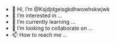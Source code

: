 - 👋 Hi, I’m @Ksjdjdgeisgkdhwowhskwjwk
- 👀 I’m interested in ...
- 🌱 I’m currently learning ...
- 💞️ I’m looking to collaborate on ...
- 📫 How to reach me ...

<!---
Ksjdjdgeisgkdhwowhskwjwk/Ksjdjdgeisgkdhwowhskwjwk is a ✨ special ✨ repository because its `README.md` (this file) appears on your GitHub profile.
You can click the Preview link to take a look at your changes.
--->
